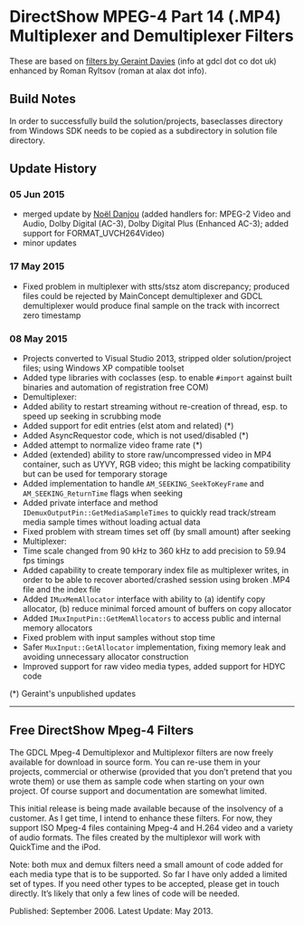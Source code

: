 ﻿# DirectShow MPEG-4 Part 14 (.MP4) Multiplexer and Demultiplexer Filters

These are based on [filters by Geraint Davies](http://www.gdcl.co.uk/mpeg4/) (info at gdcl dot co dot uk) enhanced by Roman Ryltsov (roman at alax dot info).

## Build Notes

In order to successfully build the solution/projects, baseclasses directory from Windows SDK needs to be copied as a subdirectory in solution file directory.

## Update History

### 05 Jun 2015

 * merged update by [Noël Danjou](http://noeld.com) (added handlers for: MPEG-2 Video and Audio, Dolby Digital (AC-3), Dolby Digital Plus (Enhanced AC-3); added support for FORMAT_UVCH264Video)
 * minor updates

### 17 May 2015

 * Fixed problem in multiplexer with stts/stsz atom discrepancy; produced files could be rejected by MainConcept demultiplexer and GDCL demultiplexer would produce final sample on the track with incorrect zero timestamp

### 08 May 2015

 * Projects converted to Visual Studio 2013, stripped older solution/project files; using Windows XP compatible toolset
 * Added type libraries with coclasses (esp. to enable `#import` against built binaries and automation of registration free COM)    
 * Demultiplexer:
  * Added ability to restart streaming without re-creation of thread, esp. to speed up seeking in scrubbing mode
  * Added support for edit entries (elst atom and related) (*)
  * Added AsyncRequestor code, which is not used/disabled (*)
  * Added attempt to normalize video frame rate (*)
  * Added (extended) ability to store raw/uncompressed video in MP4 container, such as UYVY, RGB video; this might be lacking compatibility but can be used for temporary storage 
  * Added implementation to handle `AM_SEEKING_SeekToKeyFrame` and `AM_SEEKING_ReturnTime` flags when seeking
  * Added private interface and method `IDemuxOutputPin::GetMediaSampleTimes` to quickly read track/stream media sample times without loading actual data
  * Fixed problem with stream times set off (by small amount) after seeking
 * Multiplexer:
  * Time scale changed from 90 kHz to 360 kHz to add precision to 59.94 fps timings
  * Added capability to create temporary index file as multiplexer writes, in order to be able to recover aborted/crashed session using broken .MP4 file and the index file
  * Added `IMuxMemAllocator` interface with ability to (a) identify copy allocator, (b) reduce minimal forced amount of buffers on copy allocator
  * Added `IMuxInputPin::GetMemAllocators` to access public and internal memory allocators
  * Fixed problem with input samples without stop time
  * Safer `MuxInput::GetAllocator` implementation, fixing memory leak and avoiding unnecessary allocator construction  
  * Improved support for raw video media types, added support for HDYC code

(*) Geraint's unpublished updates

---

## Free DirectShow Mpeg-4 Filters

The GDCL Mpeg-4 Demultiplexor and Multiplexor filters are now freely available for download in source form. You can re-use them in your projects, commercial or otherwise (provided that you don’t pretend that you wrote them) or use them as sample code when starting on your own project. Of course support and documentation are somewhat limited.

This initial release is being made available because of the insolvency of a customer. As I get time, I intend to enhance these filters. For now, they support ISO Mpeg-4 files containing Mpeg-4 and H.264 video and a variety of audio formats. The files created by the multiplexor will work with QuickTime and the iPod.

Note: both mux and demux filters need a small amount of code added for each media type that is to be supported. So far I have only added a limited set of types. If you need other types to be accepted, please get in touch directly. It’s likely that only a few lines of code will be needed.

Published: September 2006. Latest Update: May 2013.